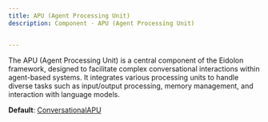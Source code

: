 ```yaml
---
title: APU (Agent Processing Unit)
description: Component - APU (Agent Processing Unit)


---
```


The APU (Agent Processing Unit) is a central component of the Eidolon framework, designed to facilitate complex conversational interactions within agent-based systems. It integrates various processing units to handle diverse tasks such as input/output processing, memory management, and interaction with language models.

**Default**: [ConversationalAPU](/docs/components/conversational_apu)
